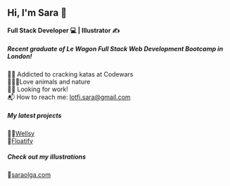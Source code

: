 ## Hi, I'm Sara 👀
**Full Stack Developer 💻 | Illustrator ✍️**
##### Recent graduate of Le Wagon Full Stack Web Development Bootcamp in London! 

🐱‍👤 Addicted to cracking katas at Codewars  
🐷🦝🌲Love animals and nature  
👩‍💻 Looking for work!  
📬 How to reach me: lotfi.sara@gmail.com  

##### My latest projects
🏋️‍♀️[Wellsy](wellsy.live)  
🚤[Floatify](floatifyapp.herokuapp.com)

##### Check out my illustrations 
🌱[saraolga.com](saraolga.com)

<!--
**saralotfi/saralotfi** is a ✨ _special_ ✨ repository because its `README.md` (this file) appears on your GitHub profile.

Here are some ideas to get you started:

- 🔭 I’m currently working on ...
- 🌱 I’m currently learning ...
- 👯 I’m looking to collaborate on ...
- 🤔 I’m looking for help with ...
- 💬 Ask me about ...
- 📫 How to reach me: ...
- 😄 Pronouns: ...
- ⚡ Fun fact: ...
-->
